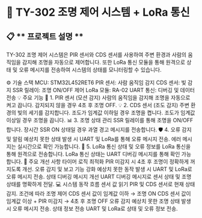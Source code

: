 # 🚀 TY-302 조명 제어 시스템 + LoRa 통신
## 📋 ** 프로젝트 설명 **
TY-302 조명 제어 시스템은 PIR 센서와 CDS 센서를 사용하여 주변 환경과 사람의 움직임을 감지해 조명을 자동으로 제어합니다. 또한 LoRa 통신 모듈을 통해 원격으로 상태 및 오류 메시지를 전송하여 시스템의 상태를 모니터링할 수 있습니다.

⚙️ 기술 스택
MCU: STM32L452RET6
PIR 센서: 사람 움직임 감지
CDS 센서: 빛 감지
SSR 릴레이: 조명 ON/OFF 제어
LoRa 모듈: RA-02
UART 통신: 디버깅 및 데이터 전송
💡 주요 기능
📡 1. PIR 센서 (모션 감지)
사람의 움직임을 감지해 조명을 자동으로 켜고 끕니다.
감지되지 않을 경우 4초 후 조명 OFF.
💡 2. CDS 센서 (조도 감지)
주변 환경의 빛의 세기를 감지합니다.
조도가 임계값 이하일 경우 조명을 켭니다.
조도가 임계값 이상일 경우 조명을 끕니다.
📊 3. 조명 상태 관리
SSR 릴레이를 통해 조명을 ON/OFF합니다.
장시간 SSR ON 상태일 경우 과열 경고 메시지를 전송합니다.
🛡️ 4. 오류 감지 및 알림
예상치 못한 상태 발생 시 UART 및 LoRa를 통해 오류 메시지 전송.
에러 메시지는 실시간으로 확인 가능합니다.
📡 5. LoRa 통신
상태 및 오류 정보를 LoRa 통신을 통해 원격으로 전송합니다.
LoRa 통신 상태는 UART 디버깅 메시지를 통해 확인 가능합니다.
📑 주요 개선 사항
타이머 로직 최적화
PIR 미감지 시 4초 후 조명이 정확하게 꺼지도록 개선.
오류 감지 및 보고 기능 강화
예상치 못한 동작 발생 시 UART 및 LoRa로 오류 메시지 전송.
상태 디버깅 메시지 개선
UART 디버깅 메시지로 센서 상태 및 조명 상태를 명확하게 전달.
💻 시스템 동작 흐름
센서 값 읽기
PIR 및 CDS 센서로 현재 상태 감지.
조건에 따라 조명 제어
CDS 센서 값이 임계값 이하 → 조명 ON
CDS 센서 값이 임계값 이상 + PIR 미감지 → 4초 후 조명 OFF
오류 감지
예상치 못한 조명 상태 발생 시 오류 메시지 전송.
상태 정보 전송
UART 및 LoRa로 상태 및 오류 정보 전송.
